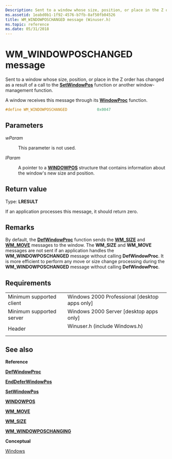 ```yaml
---
Description: Sent to a window whose size, position, or place in the Z order has changed as a result of a call to the SetWindowPos function or another window-management function.
ms.assetid: 1eabd0b1-1f92-4576-b7fb-8af50fb04526
title: WM_WINDOWPOSCHANGED message (Winuser.h)
ms.topic: reference
ms.date: 05/31/2018
---
```


# WM\_WINDOWPOSCHANGED message

Sent to a window whose size, position, or place in the Z order has changed as a result of a call to the [**SetWindowPos**](https://msdn.microsoft.com/library/ms633545(v=VS.85).aspx) function or another window-management function.

A window receives this message through its [**WindowProc**](https://msdn.microsoft.com/library/ms633573(v=VS.85).aspx) function.


```C++
#define WM_WINDOWPOSCHANGED             0x0047
```



## Parameters

<dl> <dt>

*wParam* 
</dt> <dd>

This parameter is not used.

</dd> <dt>

*lParam* 
</dt> <dd>

A pointer to a [**WINDOWPOS**](https://msdn.microsoft.com/library/ms632612(v=VS.85).aspx) structure that contains information about the window's new size and position.

</dd> </dl>

## Return value

Type: **LRESULT**

If an application processes this message, it should return zero.

## Remarks

By default, the [**DefWindowProc**](https://docs.microsoft.com/windows/desktop/api/winuser/nf-winuser-defwindowproca) function sends the [**WM\_SIZE**](wm-size.md) and [**WM\_MOVE**](wm-move.md) messages to the window. The **WM\_SIZE** and **WM\_MOVE** messages are not sent if an application handles the **WM\_WINDOWPOSCHANGED** message without calling **DefWindowProc**. It is more efficient to perform any move or size change processing during the **WM\_WINDOWPOSCHANGED** message without calling **DefWindowProc**.

## Requirements



|                                     |                                                                                                          |
|-------------------------------------|----------------------------------------------------------------------------------------------------------|
| Minimum supported client<br/> | Windows 2000 Professional \[desktop apps only\]<br/>                                               |
| Minimum supported server<br/> | Windows 2000 Server \[desktop apps only\]<br/>                                                     |
| Header<br/>                   | <dl> <dt>Winuser.h (include Windows.h)</dt> </dl> |



## See also

<dl> <dt>

**Reference**
</dt> <dt>

[**DefWindowProc**](https://docs.microsoft.com/windows/desktop/api/winuser/nf-winuser-defwindowproca)
</dt> <dt>

[**EndDeferWindowPos**](https://msdn.microsoft.com/library/ms633440(v=VS.85).aspx)
</dt> <dt>

[**SetWindowPos**](https://msdn.microsoft.com/library/ms633545(v=VS.85).aspx)
</dt> <dt>

[**WINDOWPOS**](https://msdn.microsoft.com/library/ms632612(v=VS.85).aspx)
</dt> <dt>

[**WM\_MOVE**](wm-move.md)
</dt> <dt>

[**WM\_SIZE**](wm-size.md)
</dt> <dt>

[**WM\_WINDOWPOSCHANGING**](wm-windowposchanging.md)
</dt> <dt>

**Conceptual**
</dt> <dt>

[Windows](windows.md)
</dt> </dl>

 

 




